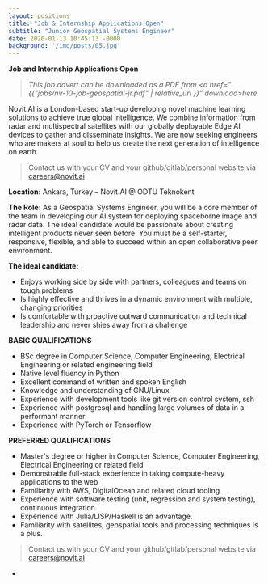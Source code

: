 ```yaml
---
layout: positions
title: "Job & Internship Applications Open"
subtitle: "Junior Geospatial Systems Engineer"
date: 2020-01-13 10:45:13 -0000
background: '/img/posts/05.jpg'
---
```


**Job and Internship Applications Open**

> <i>This job advert can be downloaded as a PDF from <a href="{{"jobs/nv-10-job-geospatial-jr.pdf" | relative_url }}" download>here.</a></i>

Novit.AI is a London-based start-up developing novel machine learning solutions to achieve true global intelligence. We combine information from radar and multispectral satellites with our globally deployable Edge AI devices to gather and disseminate insights. We are now seeking engineers who are makers at soul to help us create the next generation of intelligence on earth.

> Contact us with your CV and your github/gitlab/personal website via [careers@novit.ai][1]

**Location:**
Ankara, Turkey – Novit.AI @ ODTU Teknokent

**The Role:**
As a Geospatial Systems Engineer, you will be a core member of the team in developing our AI system for deploying spaceborne image and radar data. The ideal candidate would be passionate about creating intelligent products never seen before. You must be a self-starter, responsive, flexible, and able to succeed within an open collaborative peer environment.

**The ideal candidate:**
 - Enjoys working side by side with partners, colleagues and teams on tough problems
 - Is highly effective and thrives in a dynamic environment with multiple, changing priorities
 - Is comfortable with proactive outward communication and technical leadership and never shies away
from a challenge

**BASIC QUALIFICATIONS**
 - BSc degree in Computer Science, Computer Engineering, Electrical Engineering or related
engineering field
 - Native level fluency in Python
 - Excellent command of written and spoken English
 - Knowledge and understanding of GNU/Linux
 - Experience with development tools like git version control system, ssh
 - Experience with postgresql and handling large volumes of data in a performant manner
 - Experience with PyTorch or Tensorflow

**PREFERRED QUALIFICATIONS**
 - Master's degree or higher in Computer Science, Computer Engineering, Electrical Engineering or
related field
 - Demonstrable full-stack experience in taking compute-heavy applications to the web
 - Familiarity with AWS, DigitalOcean and related cloud tooling
 - Experience with software testing (unit, regression and system testing), continuous integration
 - Experience with Julia/LISP/Haskell is an advantage.
 - Familiarity with satellites, geospatial tools and processing techniques is a plus.


> Contact us with your CV and your github/gitlab/personal website via [careers@novit.ai][1]

-

[1]: mailto:careers@novit.ai


<script type="text/javascript">
(function() {
  var links = document.getElementsByTagName('a');
  for (var i = 0; i < links.length; i++) {
    if (/^(https?:)?\/\//.test(links[i].getAttribute('href'))) {
      links[i].target = '_blank';
    }
  }
})();
</script>